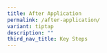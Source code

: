 ```yaml
---
title: After Application
permalink: /after-application/
variant: tiptap
description: ""
third_nav_title: Key Steps
---
```


